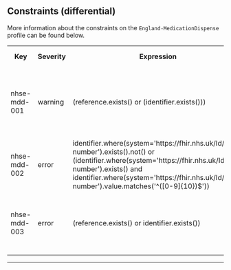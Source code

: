 ## Constraints (differential)

More information about the constraints on the <code>England-MedicationDispense</code> profile can be found below.

<table class="assets">
<tr>
<th width="15%">Key</th>
<th width="10%">Severity</th>
<th width="30%">Expression</th>
<th width="45%">Human Description</th>
</tr>
<tr>
<td>nhse-mdd-001</td>
<td>warning</td>
<td>(reference.exists() or (identifier.exists()))</td>
<td>subject - An identifier reference or resource reference must be provided</td>
</tr>
<tr>
<td>nhse-mdd-002</td>
<td>error</td>
<td>identifier.where(system='https://fhir.nhs.uk/Id/nhs-number').exists().not() or (identifier.where(system='https://fhir.nhs.uk/Id/nhs-number').exists()  and identifier.where(system='https://fhir.nhs.uk/Id/nhs-number').value.matches('^([0-9]{10})$'))</td>
<td>Length of the supplied NHS Number is wrong.</td>
</tr>
<tr>
<td>nhse-mdd-003</td>
<td>error</td>
<td>(reference.exists() or identifier.exists())</td>
<td>An identifier reference or resource reference must be provided</td>
</tr>
</table>

---